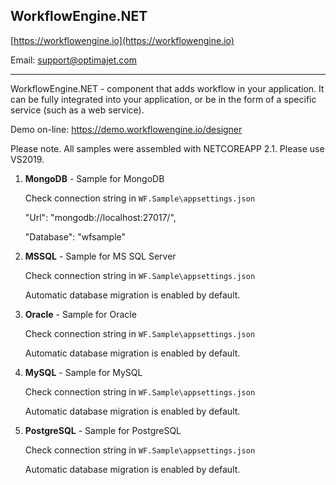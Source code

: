 ## WorkflowEngine.NET

[https://workflowengine.io](https://workflowengine.io)

Email: [support@optimajet.com](mailto:support@optimajet.com)

---

WorkflowEngine.NET - component that adds workflow in your application. 
It can be fully integrated into your application, or be in the form of a specific service (such as a web service).

Demo on-line: https://demo.workflowengine.io/designer

Please note. All samples were assembled with NETCOREAPP 2.1. Please use VS2019.
 
1. **MongoDB** - Sample for MongoDB

    Check connection string in `WF.Sample\appsettings.json`

    "Url": "mongodb://localhost:27017/",

    "Database": "wfsample"

2. **MSSQL** - Sample for MS SQL Server

    Check connection string in `WF.Sample\appsettings.json`

    Automatic database migration is enabled by default.

3. **Oracle** - Sample for Oracle

    Check connection string in `WF.Sample\appsettings.json`

    Automatic database migration is enabled by default.

4. **MySQL** - Sample for MySQL

    Check connection string in `WF.Sample\appsettings.json`

    Automatic database migration is enabled by default.

5. **PostgreSQL** - Sample for PostgreSQL

    Check connection string in `WF.Sample\appsettings.json`

    Automatic database migration is enabled by default.

